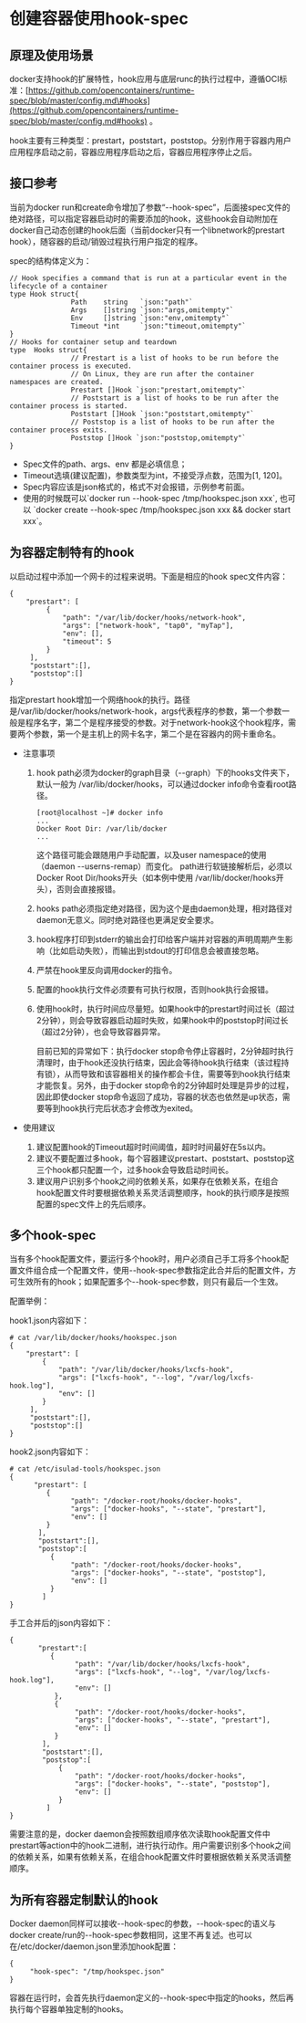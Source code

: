 # 创建容器使用hook-spec<a name="ZH-CN_TOPIC_0184808227"></a>

## 原理及使用场景<a name="zh-cn_topic_0182302401_section17774133012472"></a>

docker支持hook的扩展特性，hook应用与底层runc的执行过程中，遵循OCI标准：[https://github.com/opencontainers/runtime-spec/blob/master/config.md\#hooks](https://github.com/opencontainers/runtime-spec/blob/master/config.md#hooks)  。

hook主要有三种类型：prestart，poststart，poststop。分别作用于容器内用户应用程序启动之前，容器应用程序启动之后，容器应用程序停止之后。

## 接口参考<a name="zh-cn_topic_0182302401_section163912517476"></a>

当前为docker run和create命令增加了参数“--hook-spec”，后面接spec文件的绝对路径，可以指定容器启动时的需要添加的hook，这些hook会自动附加在docker自己动态创建的hook后面（当前docker只有一个libnetwork的prestart hook），随容器的启动/销毁过程执行用户指定的程序。

spec的结构体定义为：

```
// Hook specifies a command that is run at a particular event in the lifecycle of a container
type Hook struct{       
               Path    string   `json:"path"`    
               Args    []string `json:"args,omitempty"`    
               Env     []string `json:"env,omitempty"`      
               Timeout *int     `json:"timeout,omitempty"`
}
// Hooks for container setup and teardown
type  Hooks struct{
               // Prestart is a list of hooks to be run before the container process is executed.
               // On Linux, they are run after the container namespaces are created.         
               Prestart []Hook `json:"prestart,omitempty"`
               // Poststart is a list of hooks to be run after the container process is started.         
               Poststart []Hook `json:"poststart,omitempty"`
               // Poststop is a list of hooks to be run after the container process exits.         
               Poststop []Hook `json:"poststop,omitempty"`
}
```

-   Spec文件的path、args、env 都是必填信息；
-   Timeout选填\(建议配置\)，参数类型为int，不接受浮点数，范围为\[1, 120\]。
-   Spec内容应该是json格式的，格式不对会报错，示例参考前面。
-   使用的时候既可以\`docker run --hook-spec /tmp/hookspec.json xxx\`, 也可以 \`docker create --hook-spec /tmp/hookspec.json xxx && docker start xxx\`。

## 为容器定制特有的hook<a name="zh-cn_topic_0182302401_section379153820471"></a>

以启动过程中添加一个网卡的过程来说明。下面是相应的hook spec文件内容：

```
{
    "prestart": [
         {
             "path": "/var/lib/docker/hooks/network-hook",             
             "args": ["network-hook", "tap0", "myTap"],             
             "env": [],
             "timeout": 5
         }
     ],
     "poststart":[],     
     "poststop":[]
}
```

指定prestart hook增加一个网络hook的执行。路径是/var/lib/docker/hooks/network-hook，args代表程序的参数，第一个参数一般是程序名字，第二个是程序接受的参数。对于network-hook这个hook程序，需要两个参数，第一个是主机上的网卡名字，第二个是在容器内的网卡重命名。

-   注意事项
    1.  hook path必须为docker的graph目录（--graph）下的hooks文件夹下，默认一般为 /var/lib/docker/hooks，可以通过docker info命令查看root路径。

        ```
        [root@localhost ~]# docker info 
        ... 
        Docker Root Dir: /var/lib/docker 
        ...
        ```

        这个路径可能会跟随用户手动配置，以及user namespace的使用（daemon --userns-remap）而变化。 path进行软链接解析后，必须以Docker Root Dir/hooks开头（如本例中使用 /var/lib/docker/hooks开头），否则会直接报错。

    2.  hooks path必须指定绝对路径，因为这个是由daemon处理，相对路径对daemon无意义。同时绝对路径也更满足安全要求。
    3.  hook程序打印到stderr的输出会打印给客户端并对容器的声明周期产生影响（比如启动失败），而输出到stdout的打印信息会被直接忽略。
    4.  严禁在hook里反向调用docker的指令。
    5.  配置的hook执行文件必须要有可执行权限，否则hook执行会报错。
    6.  使用hook时，执行时间应尽量短。如果hook中的prestart时间过长（超过2分钟），则会导致容器启动超时失败，如果hook中的poststop时间过长（超过2分钟），也会导致容器异常。

        目前已知的异常如下：执行docker stop命令停止容器时，2分钟超时执行清理时，由于hook还没执行结束，因此会等待hook执行结束（该过程持有锁），从而导致和该容器相关的操作都会卡住，需要等到hook执行结束才能恢复。另外，由于docker stop命令的2分钟超时处理是异步的过程，因此即使docker stop命令返回了成功，容器的状态也依然是up状态，需要等到hook执行完后状态才会修改为exited。



-   使用建议
    1.  建议配置hook的Timeout超时时间阈值，超时时间最好在5s以内。
    2.  建议不要配置过多hook，每个容器建议prestart、poststart、poststop这三个hook都只配置一个，过多hook会导致启动时间长。
    3.  建议用户识别多个hook之间的依赖关系，如果存在依赖关系，在组合hook配置文件时要根据依赖关系灵活调整顺序，hook的执行顺序是按照配置的spec文件上的先后顺序。


## 多个hook-spec<a name="zh-cn_topic_0182302401_section117021756114712"></a>

当有多个hook配置文件，要运行多个hook时，用户必须自己手工将多个hook配置文件组合成一个配置文件，使用--hook-spec参数指定此合并后的配置文件，方可生效所有的hook；如果配置多个--hook-spec参数，则只有最后一个生效。

配置举例：

hook1.json内容如下：

```
# cat /var/lib/docker/hooks/hookspec.json 
{
    "prestart": [
        {
            "path": "/var/lib/docker/hooks/lxcfs-hook",             
            "args": ["lxcfs-hook", "--log", "/var/log/lxcfs-hook.log"],             
            "env": []
        }
     ],     
     "poststart":[],     
     "poststop":[]
}
```

hook2.json内容如下：

```
# cat /etc/isulad-tools/hookspec.json 
{
      "prestart": [
         {
               "path": "/docker-root/hooks/docker-hooks",             
               "args": ["docker-hooks", "--state", "prestart"],             
               "env": []
         }
       ],     
       "poststart":[],     
       "poststop":[
          {
               "path": "/docker-root/hooks/docker-hooks",             
               "args": ["docker-hooks", "--state", "poststop"],             
               "env": []
          }
        ]
}
```

手工合并后的json内容如下：

```
{
       "prestart":[
          {
                "path": "/var/lib/docker/hooks/lxcfs-hook",             
                "args": ["lxcfs-hook", "--log", "/var/log/lxcfs-hook.log"],             
                "env": []
           },         
           {
                "path": "/docker-root/hooks/docker-hooks",             
                "args": ["docker-hooks", "--state", "prestart"],             
                "env": []
           }
        ],     
        "poststart":[],     
        "poststop":[
            {
                "path": "/docker-root/hooks/docker-hooks",             
                "args": ["docker-hooks", "--state", "poststop"],             
                "env": []
            }
         ]
}
```

需要注意的是，docker daemon会按照数组顺序依次读取hook配置文件中prestart等action中的hook二进制，进行执行动作。用户需要识别多个hook之间的依赖关系，如果有依赖关系，在组合hook配置文件时要根据依赖关系灵活调整顺序。

## 为所有容器定制默认的hook<a name="zh-cn_topic_0182302401_section2667144518474"></a>

Docker daemon同样可以接收--hook-spec的参数，--hook-spec的语义与docker create/run的--hook-spec参数相同，这里不再复述。也可以在/etc/docker/daemon.json里添加hook配置：

```
{
     "hook-spec": "/tmp/hookspec.json"
}
```

容器在运行时，会首先执行daemon定义的--hook-spec中指定的hooks，然后再执行每个容器单独定制的hooks。

